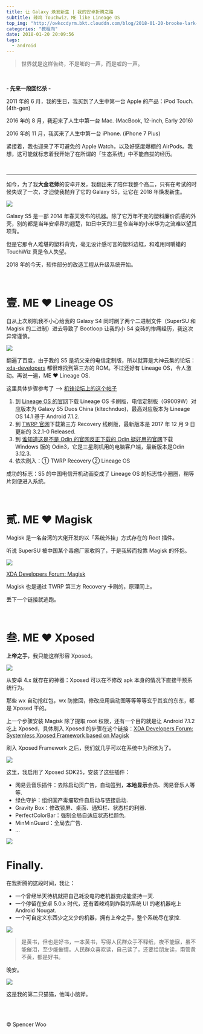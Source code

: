 ```yaml
---
title: 让 Galaxy 焕发新生 | 我的安卓折腾之路
subtitle: 辣鸡 Touchwiz，ME like Lineage OS
top_img: "http://owkccdyrm.bkt.clouddn.com/blog/2018-01-20-brooke-lark-3855071.jpg"
categories: "教程向"
date: 2018-01-20 20:09:56
tags:
  - android
---
```


> 世界就是这样告终，不是嘭的一声，而是嘘的一声。

<br>

**- 先来一段回忆杀 -**

2011 年的 6 月，我的生日，我买到了人生中第一台 Apple 的产品：iPod Touch. (4th-gen)

2016 年的 8 月，我迎来了人生中第一台 Mac. (MacBook, 12-inch, Early 2016)

2016 年的 11 月，我买来了人生中第一台 iPhone. (iPhone 7 Plus)

紧接着，我也迎来了不可避免的 Apple Watch，以及好感度爆棚的 AirPods。我想，这可能就标志着我开始了在所谓的「生态系统」中不能自拔的经历。

<br>

---

如今，为了我**大金老师**的安卓开发，我翻出来了陪伴我整个高二，只有在考试的时候失误了一次，才迫使我抛弃了它的 Galaxy S5，让它在 2018 年焕发新生。

![](http://owkccdyrm.bkt.clouddn.com/blog/2018-01-20-S5.JPG)

Galaxy S5 是一部 2014 年春天发布的机器。除了它万年不变的塑料廉价质感的外壳，别的都是当年安卓界的翘楚，如日中天的三星令当年的小米华为之流难以望其项背。

但是它那令人难堪的塑料背壳，毫无设计感可言的塑料边框，和难用同嚼蜡的 TouchWiz 真是令人失望。

2018 年的今天，软件部分的改造工程从升级系统开始。

<br>

# 壹. ME :heart: Lineage OS

自从上次刷机我不小心给我的 Galaxy S4 同时刷了两个二进制文件（SuperSU 和 Magisk 的二进制）进去导致了 Bootloop 让我的小 S4 变砖的惨痛经历，我这次异常谨慎。

![](http://owkccdyrm.bkt.clouddn.com/blog/2018-01-20-S5_WholeView.JPG)

翻遍了百度，由于我的 S5 是坑父亲的电信定制版，所以就算是大神云集的论坛：[xda-developers](http://www.xda-developers.com) 都很难找到第三方的 ROM。不过还好有 Lineage OS，令人激动。再说一遍，ME :heart: Lineage OS.

这里具体步骤参考了 —> [机锋论坛上的这个帖子](http://bbs.gfan.com/forum.php?mod=viewthread&tid=9153633)

1. 到  [Lineage OS 的官网](http://www.lineageosdownloads.com/lineage-os-rom-downloads-build-status)下载 Lineage OS 卡刷版，电信定制版（G9009W）对应版本为 Galaxy S5 Duos China (kltechnduo)，最高对应版本为 Lineage OS 14.1 基于 Android 7.1.2.
2. 到 [TWRP 官网](http://twrp.me)下载第三方 Recovery 线刷版，最新版本是 2017 年 12 月 9 日更新的 3.2.1-0 Released.
3. 到 [谁知道这是不是 Odin 的官网反正下载的 Odin 挺好用的官网](http://odindownload.com)下载 Windows 版的 Odin3，它是三星刷机用的电脑客户端，最新版本是Odin 3.12.3.
4. 依次刷入：① TWRP Recovery ② Lineage OS

成功的标志：S5 的中国电信开机动画变成了 Lineage OS 的标志性小圈圈，稍等片刻便进入系统。

<br>

# 贰. ME :heart: Magisk

Magisk 是一名台湾的大佬开发的以「系统外挂」方式存在的 Root 插件。

听说 SuperSU 被中国某个毒瘤厂家收购了，于是我转而投靠 Magisk 的怀抱。

![](http://owkccdyrm.bkt.clouddn.com/blog/2018-01-20-S5_SystemInfo.JPG)

[XDA Developers Forum: Magisk](http://forum.xda-developers.com/apps/magisk)

Magisk 也是通过 TWRP 第三方 Recovery 卡刷的，原理同上。

丢下一个链接就逃跑。

<br>

# 叁. ME :heart: Xposed

**上帝之手**，我只能这样形容 Xposed。

![](http://owkccdyrm.bkt.clouddn.com/blog/2018-01-20-S5-xposed-magisk.jpg)

从安卓 4.x 就存在的神器：Xposed 可以在不修改 apk 本身的情况下直接干预系统行为。

那些 wx 自动抢红包，wx 防撤回，修改应用启动图等等等等玄乎其玄的东东，都是 Xposed 干的。

上一个步骤安装 Magisk 除了提取 root 权限，还有一个目的就是让 Android 7.1.2 吃上 Xposed，具体刷入 Xposed 的步骤在这个链接：[XDA Developers Forum: Systemless Xposed Framework based on Magisk](http://forum.xda-developers.com/xposed/unofficial-systemless-xposed-t3388268)

刷入 Xposed Framework 之后，我们就几乎可以在系统中为所欲为了。

![](http://owkccdyrm.bkt.clouddn.com/blog/2018-01-20-S5_Xposed_NeteaseMusic.JPG)

这里，我启用了 Xposed SDK25，安装了这些插件：

- 网易云音乐插件：去除启动页广告，自动签到，**本地显示**会员、网易音乐人等等.
- 绿色守护：组织国产毒瘤软件自启动与链接启动.
- Gravity Box：修改锁屏、桌面、通知栏、状态栏的利器.
- PerfectColorBar：强制全局自适应状态栏颜色.
- MinMinGuard：全局去广告.
- ...

![](http://owkccdyrm.bkt.clouddn.com/blog/2018-01-20-xposed%20framework.jpg)

# Finally.

在我折腾的这段时间，我让：

- 一个曾经半天待机就把自己耗没电的老机器变成能坚持一天.
- 一个停留在安卓 5.0.x 时代，还有着辣鸡到炸裂的系统 UI 的老机器吃上 Android Nougat.
- 一个可自定义东西少之又少的机器，拥有上帝之手，整个系统尽在掌控.

![](http://owkccdyrm.bkt.clouddn.com/blog/2018-01-20-battery-drain.jpg)

> 是黄书，但也是好书，一本黄书，写得人民群众手不释纸，夜不能寐，虽不能催泪，至少能催情。人民群众喜欢读，自己读了，还要给朋友读，甭管黄不黄，都是好书。

晚安。

![](http://owkccdyrm.bkt.clouddn.com/blog/2018-01-20-ECD88335-584A-41CE-B44C-E0BC365BC5BF.JPG)

这是我的第二只猫猫，他叫小脑斧。

<br>

<br>

© Spencer Woo
